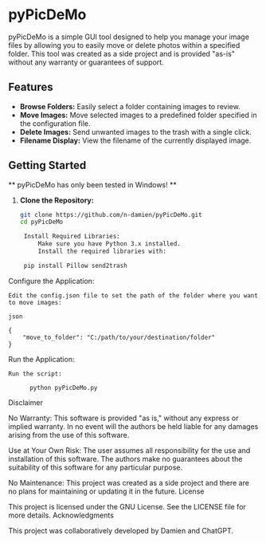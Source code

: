 # pyPicDeMo
pyPicDeMo is a simple GUI tool designed to help you manage your image files by allowing you to easily move or delete photos within a specified folder. This tool was created as a side project and is provided "as-is" without any warranty or guarantees of support.

## Features

- **Browse Folders:** Easily select a folder containing images to review.
- **Move Images:** Move selected images to a predefined folder specified in the configuration file.
- **Delete Images:** Send unwanted images to the trash with a single click.
- **Filename Display:** View the filename of the currently displayed image.

## Getting Started

** pyPicDeMo has only been tested in Windows! **

1. **Clone the Repository:**
   ```bash
   git clone https://github.com/n-damien/pyPicDeMo.git
   cd pyPicDeMo

    Install Required Libraries:
        Make sure you have Python 3.x installed.
        Install the required libraries with:

    pip install Pillow send2trash

Configure the Application:

    Edit the config.json file to set the path of the folder where you want to move images:

    json

    {
        "move_to_folder": "C:/path/to/your/destination/folder"
    }

Run the Application:

    Run the script:

          python pyPicDeMo.py

Disclaimer

No Warranty: This software is provided "as is," without any express or implied warranty. In no event will the authors be held liable for any damages arising from the use of this software.

Use at Your Own Risk: The user assumes all responsibility for the use and installation of this software. The authors make no guarantees about the suitability of this software for any particular purpose.

No Maintenance: This project was created as a side project and there are no plans for maintaining or updating it in the future.
License

This project is licensed under the GNU License. See the LICENSE file for more details.
Acknowledgments

This project was collaboratively developed by Damien and ChatGPT.
